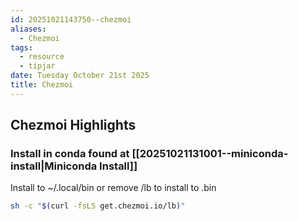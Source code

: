```yaml
---
id: 20251021143750--chezmoi
aliases:
  - Chezmoi
tags:
  - resource
  - tipjar
date: Tuesday October 21st 2025
title: Chezmoi
---
```


## Chezmoi Highlights

### Install in conda found at [[20251021131001--miniconda-install|Miniconda Install]]

Install to ~/.local/bin  or remove /lb to install to .bin

```bash
sh -c "$(curl -fsLS get.chezmoi.io/lb)"
```

